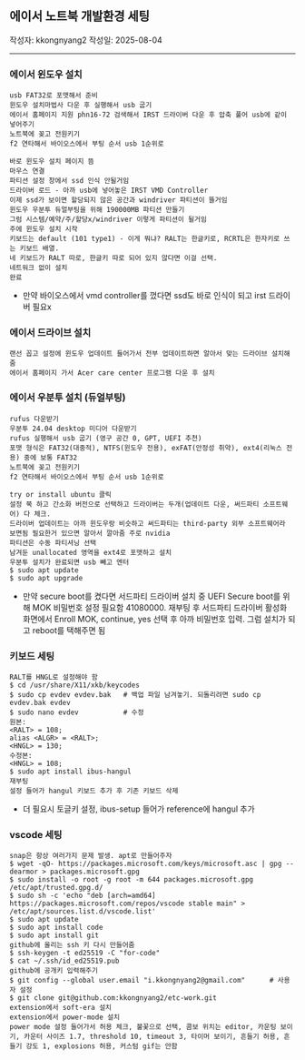 ## 에이서 노트북 개발환경 세팅

작성자: kkongnyang2 작성일: 2025-08-04

---

### 에이서 윈도우 설치

```
usb FAT32로 포맷해서 준비
윈도우 설치마법사 다운 후 실행해서 usb 굽기
에이서 홈페이지 지원 phn16-72 검색해서 IRST 드라이버 다운 후 압축 풀어 usb에 같이 넣어주기
노트북에 꽂고 전원키기
f2 연타해서 바이오스에서 부팅 순서 usb 1순위로

바로 윈도우 설치 페이지 뜸
마우스 연결
파티션 설정 창에서 ssd 인식 안될거임
드라이버 로드 - 아까 usb에 넣어놓은 IRST VMD Controller
이제 ssd가 보이면 할당되지 않은 공간과 windriver 파티션이 뜰거임
윈도우 우분투 듀얼부팅을 위해 190000MB 파티션 만들기
그럼 시스템/예약/주/할당x/windriver 이렇게 파티션이 될거임 
주에 윈도우 설치 시작
키보드는 default (101 type1) - 이게 뭐냐? RALT는 한글키로, RCRTL은 한자키로 쓰는 키보드 배열.
네 키보드가 RALT 따로, 한글키 따로 되어 있지 않다면 이걸 선택.
네트워크 없이 설치
완료
```
* 만약 바이오스에서 vmd controller를 껐다면 ssd도 바로 인식이 되고 irst 드라이버 필요x

### 에이서 드라이브 설치

```
랜선 꼽고 설정에 윈도우 업데이트 들어가서 전부 업데이트하면 알아서 맞는 드라이브 설치해줌
에이서 홈페이지 가서 Acer care center 프로그램 다운 후 설치
```

### 에이서 우분투 설치 (듀얼부팅)

```
rufus 다운받기
우분투 24.04 desktop 미디어 다운받기
rufus 실행해서 usb 굽기 (영구 공간 0, GPT, UEFI 추천)
포맷 형식은 FAT32(대중적), NTFS(윈도우 전용), exFAT(안정성 취약), ext4(리눅스 전용) 중에 보통 FAT32
노트북에 꽂고 전원키기
f2 연타해서 바이오스에서 부팅 순서 usb 1순위로

try or install ubuntu 클릭
설정 쭉 하고 간소화 버전으로 선택하고 드라이버는 두개(업데이트 다운, 써드파티 소프트웨어) 다 체크.
드라이버 업데이트는 아까 윈도우랑 비슷하고 써드파티는 third-party 외부 소프트웨어라 보면됨 필요한거 있으면 알아서 깔아줌 주로 nvidia
파티션은 수동 파티셔닝 선택
남겨둔 unallocated 영역을 ext4로 포맷하고 설치
우분투 설치가 완료되면 usb 빼고 엔터
$ sudo apt update
$ sudo apt upgrade
```
* 만약 secure boot를 켰다면 서드파티 드라이버 설치 중 UEFI Secure boot를 위해 MOK 비밀번호 설정 필요함 41080000. 재부팅 후 서드파티 드라이버 활성화 화면에서 Enroll MOK, continue, yes 선택 후 아까 비밀번호 입력. 그럼 설치가 되고 reboot를 택해주면 됨

### 키보드 세팅

```
RALT를 HNGL로 설정해야 함
$ cd /usr/share/X11/xkb/keycodes
$ sudo cp evdev evdev.bak   # 백업 파일 남겨놓기. 되돌리려면 sudo cp evdev.bak evdev
$ sudo nano evdev           # 수정
원본:
<RALT> = 108;
alias <ALGR> = <RALT>;
<HNGL> = 130;
수정본:
<HNGL> = 108;
$ sudo apt install ibus-hangul
재부팅
설정 들어가 hangul 키보드 추가 후 기존 키보드 삭제
```
* 더 필요시 토글키 설정, ibus-setup 들어가 reference에 hangul 추가


### vscode 세팅

```
snap은 항상 여러가지 문제 발생. apt로 만들어주자
$ wget -qO- https://packages.microsoft.com/keys/microsoft.asc | gpg --dearmor > packages.microsoft.gpg
$ sudo install -o root -g root -m 644 packages.microsoft.gpg /etc/apt/trusted.gpg.d/
$ sudo sh -c 'echo "deb [arch=amd64] https://packages.microsoft.com/repos/vscode stable main" > /etc/apt/sources.list.d/vscode.list'
$ sudo apt update
$ sudo apt install code
$ sudo apt install git
github에 올리는 ssh 키 다시 만들어줌
$ ssh-keygen -t ed25519 -C "for-code"
$ cat ~/.ssh/id_ed25519.pub
github에 공개키 입력해주기
$ git config --global user.email "i.kkongnyang2@gmail.com"      # 사용자 설정
$ git clone git@github.com:kkongnyang2/etc-work.git
extension에서 soft-era 설치
extension에서 power-mode 설치
power mode 설정 들어가서 허용 체크, 불꽃으로 선택, 콤보 위치는 editor, 카운팅 보이기, 카운터 사이즈 1.7, threshold 10, timeout 3, 타이머 보이기, 흔들기 허용, 흔들기 강도 1, explosions 허용, 커스텀 gif는 안함
```
